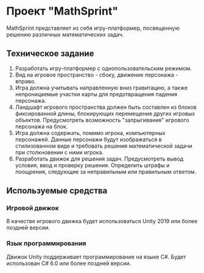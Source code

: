 # Проект "MathSprint"

MathSprint представляет из себя игру-платформер, посвященную решению различных математических задач.

## Техническое задание
1. Разработать игру-платформер с однопользовательским режимом.
2. Вид на игровое пространство - сбоку, движение персонажа - вправо.
3. Игра должна учитывать направленную вниз гравитацию, а также непроницаемые участки карты для предотвращения падения персонажа.
4. Ландшафт игрового пространства должен быть составлен из блоков фиксированной длины, блокирующих перемещение других игровых объектов. Предусмотреть возможность "запрыгивания" игрового персонажа на блок.
5. Игра должна содержать, помимо игрока, компьютерных персонажей. Данные персонажи будут изображаться в стилизованном виде и требовать решения математической задачи при столкновении с ними игрока.
6. Разработать движок для решения задач. Предусмотреть вывод условия, ввод и проверку решения. Определить штрафы и поощрения, следующие за неправильным или правильным ответом.

## Используемые средства

### Игровой движок
В качестве игрового движка будет использоваться Unity 2019 или более поздней версии.

### Язык программирования
Движок Unity поддерживает программирование на языке C#. Будет использован C# 6.0 или более поздней версии.
